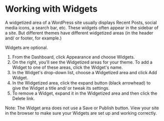# Working with Widgets

A widgetized area of a WordPress site usually displays Recent Posts, social media icons, a search bar, etc. These widgets often appear in the sidebar of a site. But different themes have different widgetized areas (in the header and/ or footer, for example.)

Widgets are optional. 

1. From the Dashboard, click Appearance and choose Widgets.
2. On the right, you’ll see the Widgetized areas for your theme. To add a Widget to one of these areas, click the Widget's name. 
3. In the Widget's drop-down list, choose a Widgetized area and click Add Widget.
5. In the Widgetized area, click the expand button (black arrowhead) to give the Widget a title and/ or tweak its settings.
6. To remove a Widget, expand it in the Widgetized area and then click the Delete link. 

Note: The Widget area does not use a Save or Publish button. View your site in the browser to make sure your Widgets are set up and working correctly.
